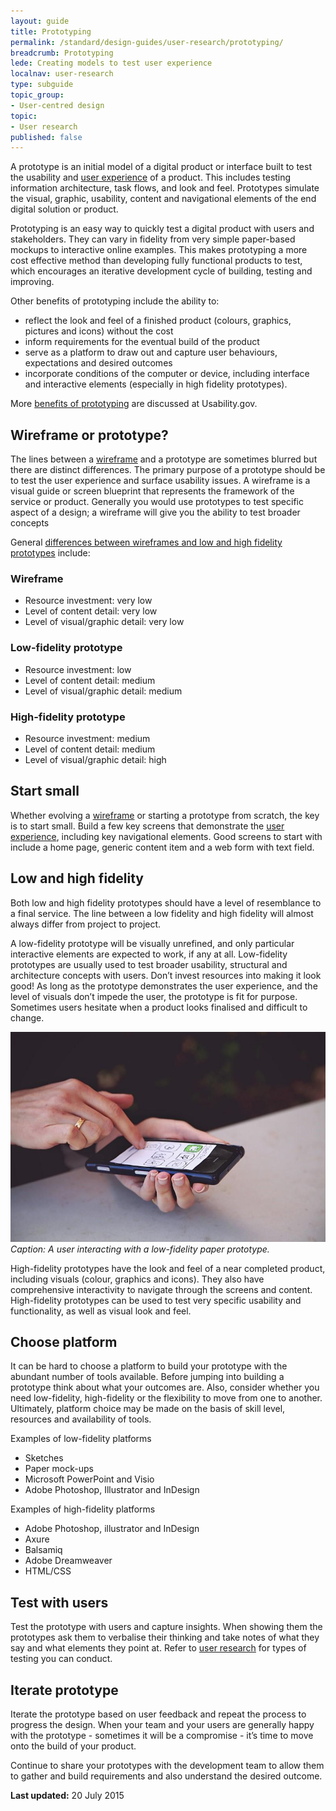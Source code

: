```yaml
---
layout: guide
title: Prototyping
permalink: /standard/design-guides/user-research/prototyping/
breadcrumb: Prototyping
lede: Creating models to test user experience
localnav: user-research
type: subguide
topic_group:
- User-centred design
topic:
- User research
published: false
---
```

A prototype is an initial model of a digital product or interface built to test the usability and [user experience](/standard/design-guides/user-research/) of a product. This includes testing information architecture, task flows, and look and feel. Prototypes simulate the visual, graphic, usability, content and navigational elements of the end digital solution or product.

Prototyping is an easy way to quickly test a digital product with users and stakeholders. They can vary in fidelity from very simple paper-based mockups to interactive online examples. This makes prototyping a more cost effective method than developing fully functional products to test, which encourages an iterative development cycle of building, testing and improving.

Other benefits of prototyping include the ability to:

* reflect the look and feel of a finished product (colours, graphics, pictures and icons) without the cost
* inform requirements for the eventual build of the product
* serve as a platform to draw out and capture user behaviours, expectations and desired outcomes
* incorporate conditions of the computer or device, including interface and interactive elements (especially in high fidelity prototypes).

More [benefits of prototyping](http://www.usability.gov/how-to-and-tools/methods/prototyping.html) are discussed at Usability.gov.

## Wireframe or prototype?
The lines between a [wireframe](/standard/design-guides/user-research/wireframing/) and a prototype are sometimes blurred but there are distinct differences. The primary purpose of a prototype should be to test the user experience and surface usability issues. A wireframe is a visual guide or screen blueprint that represents the framework of the service or product. Generally you would use prototypes to test specific aspect of a design; a wireframe will give you the ability to test broader concepts

General [differences between wireframes and low and high fidelity prototypes](http://www.uxmatters.com/mt/archives/2010/05/sketches-and-wireframes-and-prototypes-oh-my-creating-your-own-magical-wizard-experience.php) include:

### Wireframe
- Resource investment: very low
- Level of content detail: very low
- Level of visual/graphic detail: very low

### Low-fidelity prototype
- Resource investment: low
- Level of content detail: medium
- Level of visual/graphic detail: medium

### High-fidelity prototype
- Resource investment: medium
- Level of content detail: medium
- Level of visual/graphic detail: high

## Start small
Whether evolving a [wireframe](/standard/design-guides/user-research/wireframing/) or starting a prototype from scratch, the key is to start small. Build a few key screens that demonstrate the [user experience](/standard/design-guides/user-research/), including key navigational elements. Good screens to start with include a home page, generic content item and a web form with text field.

## Low and high fidelity
Both low and high fidelity prototypes should have a level of resemblance to a final service. The line between a low fidelity and high fidelity will almost always differ from project to project.

A low-fidelity prototype will be visually unrefined, and only particular interactive elements are expected to work, if any at all. Low-fidelity prototypes are usually used to test broader usability, structural and architecture concepts with users. Don’t invest resources into making it look good! As long as the prototype demonstrates the user experience, and the level of visuals don’t impede the user, the prototype is fit for purpose. Sometimes users hesitate when a product looks finalised and difficult to change.

![An interface drawn on paper and attached to a smartphone.](/images/standard/prototyping-phone.jpg)
*Caption: A user interacting with a low-fidelity paper prototype.*

High-fidelity prototypes have the look and feel of a near completed product, including visuals (colour, graphics and icons). They also have comprehensive interactivity to navigate through the screens and content. High-fidelity prototypes can be used to test very specific usability and functionality, as well as visual look and feel.

## Choose platform
It can be hard to choose a platform to build your prototype with the abundant number of tools available. Before jumping into building a prototype think about what your outcomes are. Also, consider whether you need low-fidelity, high-fidelity or the flexibility to move from one to another. Ultimately, platform choice may be made on the basis of skill level, resources and availability of tools.

Examples of low-fidelity platforms

* Sketches
* Paper mock-ups
* Microsoft PowerPoint and Visio
* Adobe Photoshop, Illustrator and InDesign

Examples of high-fidelity platforms

* Adobe Photoshop, illustrator and InDesign
* Axure
* Balsamiq
* Adobe Dreamweaver
* HTML/CSS

## Test with users
Test the prototype with users and capture insights. When showing them the prototypes ask them to verbalise their thinking and take notes of what they say and what elements they point at. Refer to [user research](/standard/design-guides/user-research/) for types of testing you can conduct.

## Iterate prototype
Iterate the prototype based on user feedback and repeat the process to progress the design. When your team and your users are generally happy with the prototype - sometimes it will be a compromise - it’s time to move onto the build of your product.

Continue to share your prototypes with the development team to allow them to gather and build requirements and also understand the desired outcome.

**Last updated:** 20 July 2015
